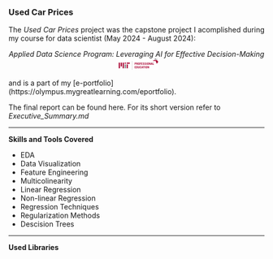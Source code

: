 ### Used Car Prices

<p align='justify'>
The <i>Used Car Prices</i> project was the capstone project I acomplished during my course for data scientist (May 2024 - August 2024):
</p>

<p align='center'>
<i>Applied Data Science Program: Leveraging AI for Effective Decision-Making</i> 
&nbsp <img src="https://github.com/Gr3Fin/portfolio/blob/main/assets/images/mit-professional-education_s.png">
</p>

<p>
and is a part of my [e-portfolio](https://olympus.mygreatlearning.com/eportfolio).
</p>
<p>The final report can be found here. For its short version refer to <i>Executive_Summary.md</i>

---
**Skills and Tools Covered**
- EDA
- Data Visualization
- Feature Engineering
- Multicolinearity
- Linear Regression
- Non-linear Regression
- Regression Techniques
- Regularization Methods
- Descision Trees
---
**Used Libraries**

<p aling='center'>
    <img src=''>
</p>

<p aling='center'>
    <img src=''>
</p>

<p aling='center'>
    <img src=''>
</p>

<p aling='center'>
    <img src=''>
</p>